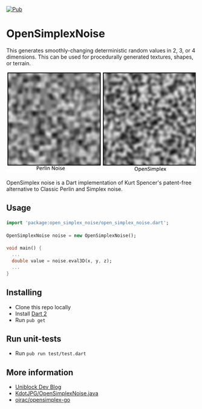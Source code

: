 [![Pub](https://img.shields.io/pub/v/open_simplex_noise.svg)](https://pub.dev/packages/open_simplex_noise)

# OpenSimplexNoise

This generates smoothly-changing deterministic random values in
2, 3, or 4 dimensions. This can be used for procedurally generated textures,
shapes, or terrain.

![noise comparisons](noise.png)

OpenSimplex noise is a Dart implementation of Kurt Spencer's patent-free
alternative to Classic Perlin and Simplex noise.

## Usage

```dart
import 'package:open_simplex_noise/open_simplex_noise.dart';

OpenSimplexNoise noise = new OpenSimplexNoise();

void main() {
  ...
  double value = noise.eval3D(x, y, z);
  ...
}
```

## Installing

- Clone this repo locally
- Install [Dart 2](https://webdev.dartlang.org/)
- Run `pub get`

## Run unit-tests

- Run `pub run test/test.dart`

## More information

- [Uniblock Dev Blog](http://uniblock.tumblr.com/post/97868843242/noise)
- [KdotJPG/OpenSimplexNoise.java](https://gist.github.com/KdotJPG/b1270127455a94ac5d19)
- [ojrac/opensimplex-go](https://github.com/ojrac/opensimplex-go)
